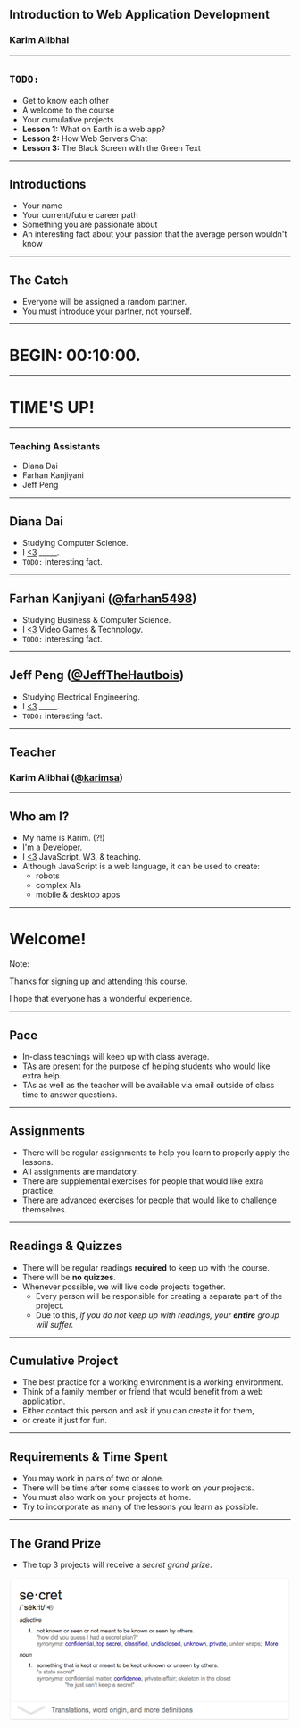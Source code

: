 ## Introduction to Web Application Development
### Karim Alibhai <!-- .element: class="padded-bottom"  -->

---

## `TODO:`

 - Get to know each other
 - A welcome to the course
 - Your cumulative projects
 - **Lesson 1:** What on Earth is a web app?
 - **Lesson 2:** How Web Servers Chat
 - **Lesson 3:** The Black Screen with the Green Text

---

## Introductions

 - Your name
 - Your current/future career path
 - Something you are passionate about
 - An interesting fact about your passion that the average person wouldn't know

----

## The Catch

 - Everyone will be assigned a random partner.
 - You must introduce your partner, not yourself.

----

<!-- .slide: data-state="timeable" -->
# BEGIN: 00:10:00. <!-- .element: class="timer" -->

----

# TIME'S UP!

---

### Teaching Assistants

 - Diana Dai
 - Farhan Kanjiyani
 - Jeff Peng

---

## Diana Dai

 - Studying Computer Science.
 - I [<3]() _____.
 - `TODO:` interesting fact.

----

## Farhan Kanjiyani ([@farhan5498](https://github.com/farhan5498))

 - Studying Business & Computer Science.
 - I [<3]() Video Games & Technology.
 - `TODO:` interesting fact.

----

## Jeff Peng ([@JeffTheHautbois](https://github.com/JeffTheHautbois))

 - Studying Electrical Engineering.
 - I [<3]() _____.
 - `TODO:` interesting fact.

---

## Teacher
### Karim Alibhai ([@karimsa](gh.alibhai.co))

----

## Who am I?

 - My name is Karim. (?!)
 - I'm a Developer.
 - I [<3]() JavaScript, W3, & teaching.
 - Although JavaScript is a web language, it can be used to create:
    - robots
    - complex AIs
    - mobile & desktop apps

---

# Welcome!

Note:

Thanks for signing up and attending this course.

I hope that everyone has a wonderful experience.

----

## Pace

 - In-class teachings will keep up with class average.
 - TAs are present for the purpose of helping students who would like extra help.
 - TAs as well as the teacher will be available via email outside of class time to answer questions.

----

## Assignments

 - There will be regular assignments to help you learn to properly apply the lessons.
 - All assignments are mandatory.
 - There are supplemental exercises for people that would like extra practice.
 - There are advanced exercises for people that would like to challenge themselves.

----

## Readings & Quizzes

 - There will be regular readings **required** to keep up with the course.
 - There will be **no quizzes**.
 - Whenever possible, we will live code projects together.
    - Every person will be responsible for creating a separate part of the project.
    - Due to this, *if you do not keep up with readings, your **entire** group will suffer.*

---

## Cumulative Project

 - The best practice for a working environment is a working environment.
 - Think of a family member or friend that would benefit from a web application.
 - Either contact this person and ask if you can create it for them,
 - or create it just for fun.

----

## Requirements & Time Spent

 - You may work in pairs of two or alone.
 - There will be time after some classes to work on your projects.
 - You must also work on your projects at home.
 - Try to incorporate as many of the lessons you learn as possible.

----

## The Grand Prize

 - The top 3 projects will receive a *secret grand prize*.

![](img/secret-defn.png) <!-- .element: class="fragment" -->